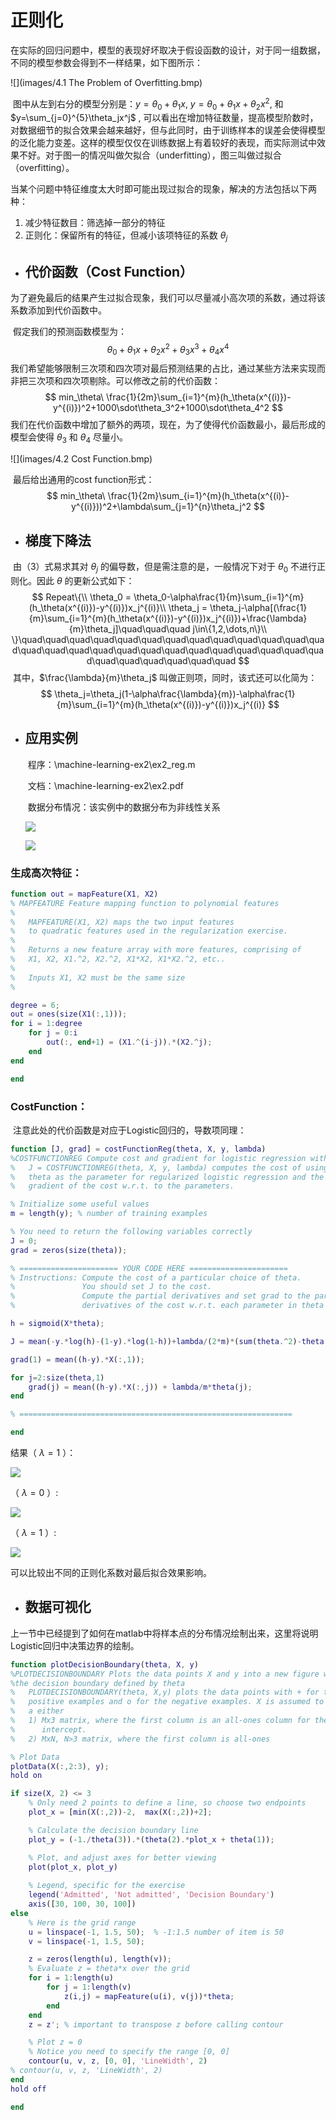 # 正则化

​	在实际的回归问题中，模型的表现好坏取决于假设函数的设计，对于同一组数据，不同的模型参数会得到不一样结果，如下图所示：

![](images/4.1 The Problem of Overfitting.bmp)

​	图中从左到右分的模型分别是：$y=\theta_0+\theta_1x$, $y=\theta_0+\theta_1x+\theta_2x^2$, 和 $y=\sum_{j=0}^{5}\theta_jx^j$ , 可以看出在增加特征数量，提高模型阶数时，对数据细节的拟合效果会越来越好，但与此同时，由于训练样本的误差会使得模型的泛化能力变差。这样的模型仅仅在训练数据上有着较好的表现，而实际测试中效果不好。对于图一的情况叫做欠拟合（underfitting），图三叫做过拟合（overfitting）。

​	当某个问题中特征维度太大时即可能出现过拟合的现象，解决的方法包括以下两种：

1. 减少特征数目：筛选掉一部分的特征
2. 正则化：保留所有的特征，但减小该项特征的系数 $\theta_j$ 



+ ## 代价函数（Cost Function）

​	为了避免最后的结果产生过拟合现象，我们可以尽量减小高次项的系数，通过将该系数添加到代价函数中。

​	假定我们的预测函数模型为：
$$
\theta_0+\theta_1x+\theta_2x^2+\theta_3x^3+\theta_4x^4
$$
​	我们希望能够限制三次项和四次项对最后预测结果的占比，通过某些方法来实现而非把三次项和四次项剔除。可以修改之前的代价函数：
$$
min_\theta\ \frac{1}{2m}\sum_{i=1}^{m}(h_\theta(x^{(i)})-y^{(i)})^2+1000\sdot\theta_3^2+1000\sdot\theta_4^2
$$
​	我们在代价函数中增加了额外的两项，现在，为了使得代价函数最小，最后形成的模型会使得 $\theta_3$ 和 $\theta_4$  尽量小。

![](images/4.2 Cost Function.bmp)

​	最后给出通用的cost function形式：
$$
min_\theta\ \frac{1}{2m}\sum_{i=1}^{m}(h_\theta(x^{(i)}-y^{(i)}))^2+\lambda\sum_{j=1}^{n}\theta_j^2
$$




+ ## 梯度下降法

​	由（3）式易求其对 $\theta_j$ 的偏导数，但是需注意的是，一般情况下对于 $\theta_0$ 不进行正则化。因此 $\theta$ 的更新公式如下：
$$
Repeat\{\\
\theta_0 = \theta_0-\alpha\frac{1}{m}\sum_{i=1}^{m}(h_\theta(x^{(i)})-y^{(i)})x_j^{(i)}\\
\theta_j = \theta_j-\alpha[(\frac{1}{m}\sum_{i=1}^{m}(h_\theta(x^{(i)})-y^{(i)})x_j^{(i)})+\frac{\lambda}{m}\theta_j]\quad\quad\quad j\in\{1,2,\dots,n\}\\
\}\quad\quad\quad\quad\quad\quad\quad\quad\quad\quad\quad\quad\quad\quad\quad\quad\quad\quad\quad\quad\quad\quad\quad\quad\quad\quad\quad\quad\quad\quad\quad\quad
$$
​	其中，$\frac{\lambda}{m}\theta_j$ 叫做正则项，同时，该式还可以化简为：
$$
\theta_j=\theta_j(1-\alpha\frac{\lambda}{m})-\alpha\frac{1}{m}\sum_{i=1}^{m}(h_\theta(x^{(i)})-y^{(i)})x_j^{(i)}
$$


+ ## 应用实例

  ​	程序：\machine-learning-ex2\ex2_reg.m

  ​	文档：\machine-learning-ex2\ex2.pdf

  ​	数据分布情况：该实例中的数据分布为非线性关系

  ![](images/QQ截图20190416174533.jpg)

  ![](images/ex2_reg-1.jpg)

  

### 生成高次特征：

```matlab
function out = mapFeature(X1, X2)
% MAPFEATURE Feature mapping function to polynomial features
%
%   MAPFEATURE(X1, X2) maps the two input features
%   to quadratic features used in the regularization exercise.
%
%   Returns a new feature array with more features, comprising of 
%   X1, X2, X1.^2, X2.^2, X1*X2, X1*X2.^2, etc..
%
%   Inputs X1, X2 must be the same size
%

degree = 6;
out = ones(size(X1(:,1)));
for i = 1:degree
    for j = 0:i
        out(:, end+1) = (X1.^(i-j)).*(X2.^j);
    end
end

end
```



### CostFunction：

​	注意此处的代价函数是对应于Logistic回归的，导数项同理：

```matlab
function [J, grad] = costFunctionReg(theta, X, y, lambda)
%COSTFUNCTIONREG Compute cost and gradient for logistic regression with regularization
%   J = COSTFUNCTIONREG(theta, X, y, lambda) computes the cost of using
%   theta as the parameter for regularized logistic regression and the
%   gradient of the cost w.r.t. to the parameters. 

% Initialize some useful values
m = length(y); % number of training examples

% You need to return the following variables correctly 
J = 0;
grad = zeros(size(theta));

% ====================== YOUR CODE HERE ======================
% Instructions: Compute the cost of a particular choice of theta.
%               You should set J to the cost.
%               Compute the partial derivatives and set grad to the partial
%               derivatives of the cost w.r.t. each parameter in theta

h = sigmoid(X*theta);

J = mean(-y.*log(h)-(1-y).*log(1-h))+lambda/(2*m)*(sum(theta.^2)-theta(1).^2);

grad(1) = mean((h-y).*X(:,1));

for j=2:size(theta,1)
    grad(j) = mean((h-y).*X(:,j)) + lambda/m*theta(j);
end

% =============================================================

end
```

结果（ $\lambda=1$ ）：

![](images/ex_reg-2.jpg)



（ $\lambda=0$ ）:

![](images/ex2_reg-3.jpg)

（ $\lambda=1​$ ）:

![](images/ex_reg-4.jpg)

可以比较出不同的正则化系数对最后拟合效果影响。



* ## 数据可视化

​	上一节中已经提到了如何在matlab中将样本点的分布情况绘制出来，这里将说明Logistic回归中决策边界的绘制。

```matlab
function plotDecisionBoundary(theta, X, y)
%PLOTDECISIONBOUNDARY Plots the data points X and y into a new figure with
%the decision boundary defined by theta
%   PLOTDECISIONBOUNDARY(theta, X,y) plots the data points with + for the 
%   positive examples and o for the negative examples. X is assumed to be 
%   a either 
%   1) Mx3 matrix, where the first column is an all-ones column for the 
%      intercept.
%   2) MxN, N>3 matrix, where the first column is all-ones

% Plot Data
plotData(X(:,2:3), y);
hold on

if size(X, 2) <= 3
    % Only need 2 points to define a line, so choose two endpoints
    plot_x = [min(X(:,2))-2,  max(X(:,2))+2];

    % Calculate the decision boundary line
    plot_y = (-1./theta(3)).*(theta(2).*plot_x + theta(1));

    % Plot, and adjust axes for better viewing
    plot(plot_x, plot_y)
    
    % Legend, specific for the exercise
    legend('Admitted', 'Not admitted', 'Decision Boundary')
    axis([30, 100, 30, 100])
else
    % Here is the grid range
    u = linspace(-1, 1.5, 50);  % -1:1.5 number of item is 50
    v = linspace(-1, 1.5, 50);

    z = zeros(length(u), length(v));
    % Evaluate z = theta*x over the grid
    for i = 1:length(u)
        for j = 1:length(v)
            z(i,j) = mapFeature(u(i), v(j))*theta;
        end
    end
    z = z'; % important to transpose z before calling contour

    % Plot z = 0
    % Notice you need to specify the range [0, 0]
    contour(u, v, z, [0, 0], 'LineWidth', 2)
% contour(u, v, z, 'LineWidth', 2)
end
hold off

end

```

